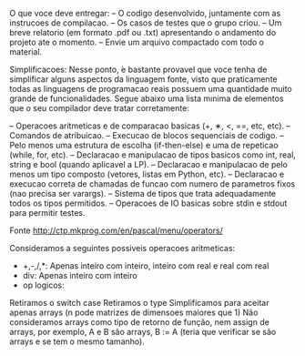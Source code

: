 O que voce deve entregar:
– O codigo desenvolvido, juntamente com as instrucoes de compilacao.
– Os casos de testes que o grupo criou.
– Um breve relatorio (em formato .pdf ou .txt) apresentando o andamento do projeto ate o momento.
– Envie um arquivo compactado com todo o material.

Simplificacoes: Nesse ponto, ́e bastante provavel que voce tenha de simplificar alguns
aspectos da linguagem fonte, visto que praticamente todas as linguagens de programacao
reais possuem uma quantidade muito grande de funcionalidades. Segue abaixo uma lista
mınima de elementos que o seu compilador deve tratar corretamente:

– Operacoes aritmeticas e de comparacao basicas (+, ∗, <, ==, etc, etc).
– Comandos de atribuicao.
– Execucao de blocos sequenciais de codigo.
– Pelo menos uma estrutura de escolha (if-then-else) e uma de repeticao (while, for, etc).
– Declaracao e manipulacao de tipos basicos como int, real, string e bool (quando aplicavel a LP).
– Declaracao e manipulacao de pelo menos um tipo composto (vetores, listas em Python, etc).
– Declaracao e execucao correta de chamadas de funcao com numero de parametros fixos (nao precisa ser varargs).
– Sistema de tipos que trata adequadamente todos os tipos permitidos.
– Operacoes de IO basicas sobre stdin e stdout para permitir testes.

Fonte
http://ctp.mkprog.com/en/pascal/menu/operators/

Consideramos a seguintes possiveis operacoes aritmeticas:
- +,-,/,*: Apenas inteiro com inteiro, inteiro com real e real com real
- div: Apenas inteiro com inteiro
- op logicos:  

Retiramos o switch case
Retiramos o type
Simplificamos para aceitar apenas arrays (n pode matrizes de dimensoes maiores que 1)
Não consideramos arrays como tipo de retorno de função, nem assign de arrays, por exemplo, A e B são arrays, B := A (teria que verificar se são arrays e se tem o mesmo tamanho).
